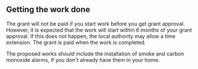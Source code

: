 ##  Getting the work done

The grant will not be paid if you start work before you get grant approval.
However, it is expected that the work will start within 6 months of your grant
approval. If this does not happen, the local authority may allow a time
extension. The grant is paid when the work is completed.

The proposed works should include the installation of smoke and carbon
monoxide alarms, if you don't already have them in your home.
